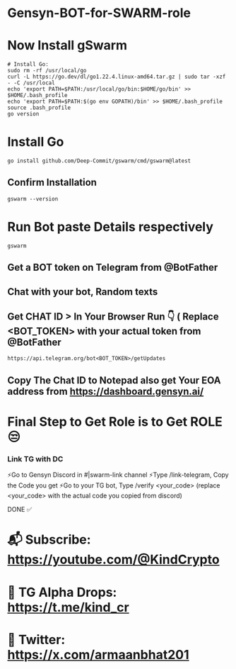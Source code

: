 # Gensyn-BOT-for-SWARM-role


# Now Install gSwarm
```
# Install Go:
sudo rm -rf /usr/local/go
curl -L https://go.dev/dl/go1.22.4.linux-amd64.tar.gz | sudo tar -xzf - -C /usr/local
echo 'export PATH=$PATH:/usr/local/go/bin:$HOME/go/bin' >> $HOME/.bash_profile
echo 'export PATH=$PATH:$(go env GOPATH)/bin' >> $HOME/.bash_profile
source .bash_profile
go version
```

# Install Go
```
go install github.com/Deep-Commit/gswarm/cmd/gswarm@latest
```
 
## Confirm Installation 
```
gswarm --version
```
# Run Bot paste Details respectively
```
gswarm
```
## Get a BOT token on Telegram from @BotFather

## Chat with your bot, Random texts

##  Get CHAT ID > In Your Browser Run 👇 ( Replace <BOT_TOKEN> with your actual token from @BotFather
```
https://api.telegram.org/bot<BOT_TOKEN>/getUpdates
```

## Copy The Chat ID to Notepad also get Your EOA address from https://dashboard.gensyn.ai/


# Final Step to Get Role is to Get ROLE 😒
### Link TG with DC

⚡Go to Gensyn Discord in #|swarm-link channel
⚡Type /link-telegram, Copy the Code you get
⚡Go to your TG bot, Type /verify <your_code> (replace <your_code> with the actual code you copied from discord)

DONE ✅

# 📬 Subscribe: https://youtube.com/@KindCrypto
# 📢 TG Alpha Drops: https://t.me/kind_cr
# 📍 Twitter: https://x.com/armaanbhat201



